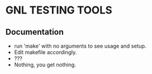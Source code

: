 # GNL TESTING TOOLS
## Documentation
* run 'make' with no arguments to see usage and setup.
* Edit makefile accordingly.
* ???
* Nothing, you get nothing.